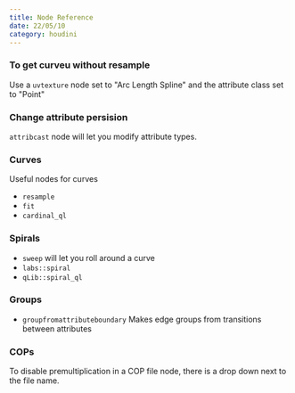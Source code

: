 ```yaml
---
title: Node Reference
date: 22/05/10
category: houdini
---
```


### To get curveu without resample
Use a `uvtexture` node set to "Arc Length Spline" and the attribute class set to "Point"

### Change attribute persision
`attribcast` node will let you modify attribute types.

### Curves
Useful nodes for curves
- `resample`
- `fit`
- `cardinal_ql`

### Spirals
- `sweep` will let you roll around a curve
- `labs::spiral` 
- `qLib::spiral_ql`

### Groups
- `groupfromattributeboundary` Makes edge groups from transitions between attributes


### COPs

To disable premultiplication in a COP file node, there is a drop down next to the file name.